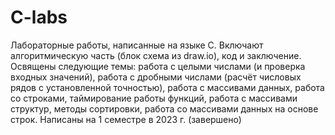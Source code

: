 # C-labs
Лабораторные работы, написанные на языке C. Включают алгоритмическую часть (блок схема из draw.io), код и заключение. Освящены следующие темы: работа с целыми числами (и проверка входных значений), работа с дробными числами (расчёт числовых рядов с установленной точностью), работа с массивами данных, работа со строками, таймирование работы функций, работа с массивами структур, методы сортировки, работа со массивами данных на основе строк. 
Написаны на 1 семестре в 2023 г. (завершено)
